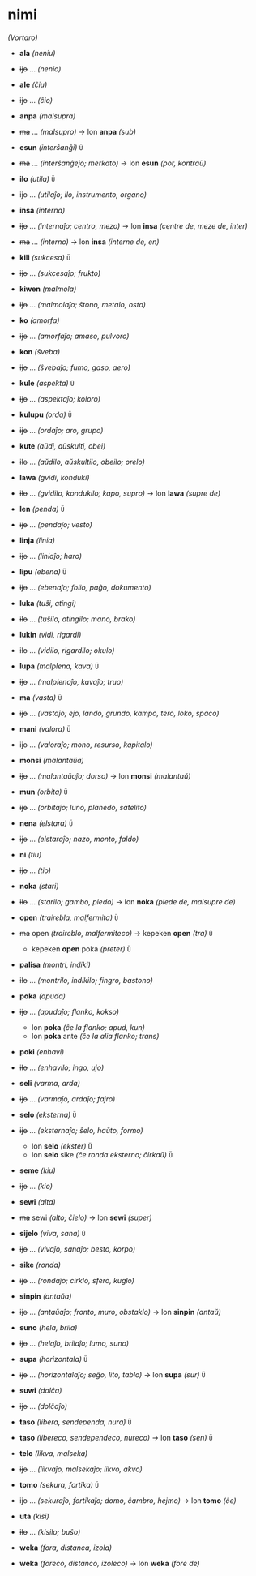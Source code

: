 # nimi
*(Vortaro)*

* **ala** *(neniu)*
 * ~~ijo~~ … *(nenio)*

* **ale** *(ĉiu)*
 * ~~ijo~~ … *(ĉio)*

* **anpa** *(malsupra)*
 * ~~ma~~ … *(malsupro)* → lon **anpa** *(sub)*

* **esun** *(interŝanĝi)* `Ü`
 * ~~ma~~ … *(interŝanĝejo; merkato)* → lon **esun** *(por, kontraŭ)*

* **ilo** *(utila)* `Ü`
 * ~~ijo~~ … *(utilaĵo; ilo, instrumento, organo)*

* **insa** *(interna)*
 * ~~ijo~~ … *(internaĵo; centro, mezo)* → lon **insa** *(centre de, meze de, inter)*
 * ~~ma~~ … *(interno)* → lon **insa** *(interne de, en)*

* **kili** *(sukcesa)* `Ü`
 * ~~ijo~~ … *(sukcesaĵo; frukto)*

* **kiwen** *(malmola)*
 * ~~ijo~~ … *(malmolaĵo; ŝtono, metalo, osto)*

* **ko** *(amorfa)*
 * ~~ijo~~ … *(amorfaĵo; amaso, pulvoro)*

* **kon** *(ŝveba)*
 * ~~ijo~~ … *(ŝvebaĵo; fumo, gaso, aero)*

* **kule** *(aspekta)* `Ü`
 * ~~ijo~~ … *(aspektaĵo; koloro)*

* **kulupu** *(orda)* `Ü`
 * ~~ijo~~ … *(ordaĵo; aro, grupo)*

* **kute** *(aŭdi, aŭskulti, obei)*
 * ~~ilo~~ … *(aŭdilo, aŭskultilo, obeilo; orelo)*

* **lawa** *(gvidi, konduki)*
 * ~~ilo~~ … *(gvidilo, kondukilo; kapo, supro)* → lon **lawa** *(supre de)*

* **len** *(penda)* `Ü`
 * ~~ijo~~ … *(pendaĵo; vesto)*

* **linja** *(linia)*
 * ~~ijo~~ … *(liniaĵo; haro)*

* **lipu** *(ebena)* `Ü`
 * ~~ijo~~ … *(ebenaĵo; folio, paĝo, dokumento)*

* **luka** *(tuŝi, atingi)*
 * ~~ilo~~ … *(tuŝilo, atingilo; mano, brako)*

* **lukin** *(vidi, rigardi)*
 * ~~ilo~~ … *(vidilo, rigardilo; okulo)*

* **lupa** *(malplena, kava)* `Ü`
 * ~~ijo~~ … *(malplenaĵo, kavaĵo; truo)*

* **ma** *(vasta)* `Ü`
 * ~~ijo~~ … *(vastaĵo; ejo, lando, grundo, kampo, tero, loko, spaco)*

* **mani** *(valora)* `Ü`
 * ~~ijo~~ … *(valoraĵo; mono, resurso, kapitalo)*

* **monsi** *(malantaŭa)*
 * ~~ijo~~ … *(malantaŭaĵo; dorso)* → lon **monsi** *(malantaŭ)*

* **mun** *(orbita)* `Ü`
 * ~~ijo~~ … *(orbitaĵo; luno, planedo, satelito)*

* **nena** *(elstara)* `Ü`
 * ~~ijo~~ … *(elstaraĵo; nazo, monto, faldo)*

* **ni** *(tiu)*
 * ~~ijo~~ … *(tio)*

* **noka** *(stari)*
 * ~~ilo~~ … *(starilo; gambo, piedo)* → lon **noka** *(piede de, malsupre de)*

* **open** *(trairebla, malfermita)* `Ü`
 * ~~ma~~ open *(traireblo, malfermiteco)* → kepeken **open** *(tra)* `Ü`
    * kepeken **open** poka *(preter)* `Ü`

* **palisa** *(montri, indiki)*
 * ~~ilo~~ … *(montrilo, indikilo; fingro, bastono)*

* **poka** *(apuda)*
 * ~~ijo~~ … *(apudaĵo; flanko, kokso)*
    * lon **poka** *(ĉe la flanko; apud, kun)*
    * lon **poka** ante *(ĉe la alia flanko; trans)*

* **poki** *(enhavi)*
 * ~~ilo~~ … *(enhavilo; ingo, ujo)*

* **seli** *(varma, arda)*
 * ~~ijo~~ … *(varmaĵo, ardaĵo; fajro)*

* **selo** *(eksterna)* `Ü`
 * ~~ijo~~ … *(eksternaĵo; ŝelo, haŭto, formo)*
    * lon **selo** *(ekster)* `Ü`
    * lon **selo** sike *(ĉe ronda eksterno; ĉirkaŭ)* `Ü`

* **seme** *(kiu)*
 * ~~ijo~~ … *(kio)*

* **sewi** *(alta)*
 * ~~ma~~ sewi *(alto; ĉielo)* → lon **sewi** *(super)*

* **sijelo** *(viva, sana)* `Ü`
 * ~~ijo~~ … *(vivaĵo, sanaĵo; besto, korpo)*

* **sike** *(ronda)*
 * ~~ijo~~ … *(rondaĵo; cirklo, sfero, kuglo)*

* **sinpin** *(antaŭa)*
 * ~~ijo~~ … *(antaŭaĵo; fronto, muro, obstaklo)* → lon **sinpin** *(antaŭ)*

* **suno** *(hela, brila)*
 * ~~ijo~~ … *(helaĵo, brilaĵo; lumo, suno)*

* **supa** *(horizontala)* `Ü`
 * ~~ijo~~ … *(horizontalaĵo; seĝo, lito, tablo)* → lon **supa** *(sur)* `Ü`

* **suwi** *(dolĉa)*
 * ~~ijo~~ … *(dolĉaĵo)*

* **taso** *(libera, sendependa, nura)* `Ü`
 * **taso** *(libereco, sendependeco, nureco)* → lon **taso** *(sen)* `Ü`

* **telo** *(likva, malseka)*
 * ~~ijo~~ … *(likvaĵo, malsekaĵo; likvo, akvo)*

* **tomo** *(sekura, fortika)* `Ü`
 * ~~ijo~~ … *(sekuraĵo, fortikaĵo; domo, ĉambro, hejmo)* → lon **tomo** *(ĉe)*

* **uta** *(kisi)*
 * ~~ilo~~ … *(kisilo; buŝo)*

* **weka** *(fora, distanca, izola)*
 * **weka** *(foreco, distanco, izoleco)* → lon **weka** *(fore de)*
